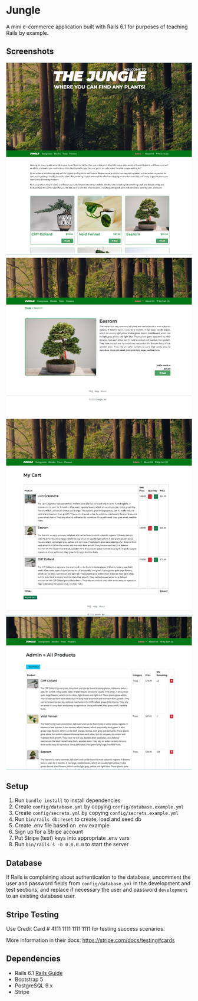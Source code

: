 # Jungle

A mini e-commerce application built with Rails 6.1 for purposes of teaching Rails by example.

## Screenshots

![Home Page](https://github.com/SinaSS77/Jungle/blob/master/docs/Homepage.png)
![Product Detail](https://github.com/SinaSS77/Jungle/blob/master/docs/Product_Detail.png)
![User Cart](https://github.com/SinaSS77/Jungle/blob/master/docs/User_Cart_page.png)
![One of Admin Pages](https://github.com/SinaSS77/Jungle/blob/master/docs/Admin_Ability.png)

## Setup

1. Run `bundle install` to install dependencies
2. Create `config/database.yml` by copying `config/database.example.yml`
3. Create `config/secrets.yml` by copying `config/secrets.example.yml`
4. Run `bin/rails db:reset` to create, load and seed db
5. Create .env file based on .env.example
6. Sign up for a Stripe account
7. Put Stripe (test) keys into appropriate .env vars
8. Run `bin/rails s -b 0.0.0.0` to start the server

## Database

If Rails is complaining about authentication to the database, uncomment the user and password fields from `config/database.yml` in the development and test sections, and replace if necessary the user and password `development` to an existing database user.

## Stripe Testing

Use Credit Card # 4111 1111 1111 1111 for testing success scenarios.

More information in their docs: <https://stripe.com/docs/testing#cards>

## Dependencies

- Rails 6.1 [Rails Guide](http://guides.rubyonrails.org/v6.1/)
- Bootstrap 5
- PostgreSQL 9.x
- Stripe
